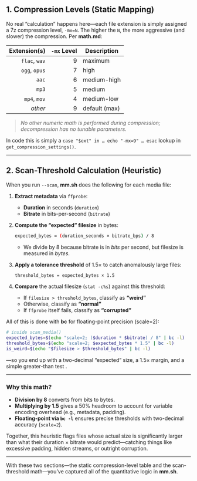 ## 1. Compression Levels (Static Mapping)

No real “calculation” happens here—each file extension is simply assigned a 7z compression level, `-mx=N`.  The higher the `N`, the more aggressive (and slower) the compression.  Per **math.md**:

| Extension(s)   | `-mx` Level | Description   |
|---------------:|------------:|---------------|
| `flac`, `wav`  | 9           | maximum       |
| `ogg`, `opus`  | 7           | high          |
| `aac`          | 6           | medium-high   |
| `mp3`          | 5           | medium        |
| `mp4`, `mov`   | 4           | medium-low    |
| _other_        | 9           | default (max) |

> _No other numeric math is performed during compression; decompression has no tunable parameters._ 

In code this is simply a `case "$ext" in … echo "-mx=9" … esac` lookup in `get_compression_settings()`.

---

## 2. Scan-Threshold Calculation (Heuristic)

When you run `--scan`, **mm.sh** does the following for each media file:

1. **Extract metadata** via `ffprobe`:  
   - **Duration** in seconds (`duration`)  
   - **Bitrate** in bits-per-second (`bitrate`)  

2. **Compute the “expected” filesize** in bytes:  
   ```bash
   expected_bytes = (duration_seconds × bitrate_bps) / 8
   ```
   - We divide by 8 because bitrate is in _bits_ per second, but filesize is measured in _bytes_.  

3. **Apply a tolerance threshold** of 1.5× to catch anomalously large files:  
   ```bash
   threshold_bytes = expected_bytes × 1.5
   ```

4. **Compare** the actual filesize (`stat -c%s`) against this threshold:  
   - If `filesize > threshold_bytes`, classify as **“weird”**  
   - Otherwise, classify as **“normal”**  
   - If `ffprobe` itself fails, classify as **“corrupted”**

All of this is done with **bc** for floating-point precision (scale=2):

```bash
# inside scan_media()
expected_bytes=$(echo "scale=2; ($duration * $bitrate) / 8" | bc -l)
threshold_bytes=$(echo "scale=2; $expected_bytes * 1.5" | bc -l)
is_weird=$(echo "$filesize > $threshold_bytes" | bc -l)
```

—so you end up with a two-decimal “expected” size, a 1.5× margin, and a simple greater-than test .

---

### Why this math?

- **Division by 8** converts from bits to bytes.  
- **Multiplying by 1.5** gives a 50% headroom to account for variable encoding overhead (e.g., metadata, padding).  
- **Floating-point via `bc -l`** ensures precise thresholds with two-decimal accuracy (`scale=2`).  

Together, this heuristic flags files whose actual size is significantly larger than what their duration × bitrate would predict—catching things like excessive padding, hidden streams, or outright corruption.

---

With these two sections—the static compression-level table and the scan-threshold math—you’ve captured all of the quantitative logic in **mm.sh**.
